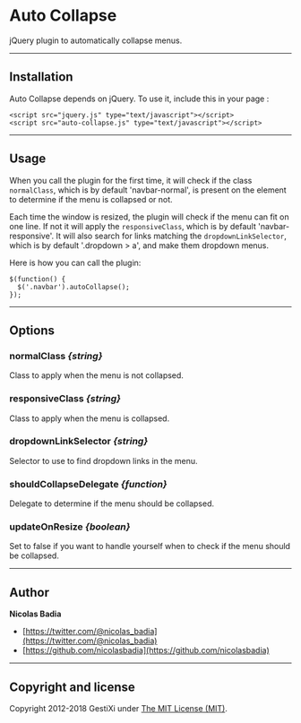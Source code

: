 Auto Collapse
=============

jQuery plugin to automatically collapse menus.


------

## Installation

Auto Collapse depends on jQuery. To use it, include this in your page :

    <script src="jquery.js" type="text/javascript"></script>
    <script src="auto-collapse.js" type="text/javascript"></script>


------

## Usage

When you call the plugin for the first time, it will check if the class `normalClass`, which is by default 'navbar-normal', is present on the element to determine if the menu is collapsed or not.

Each time the window is resized, the plugin will check if the menu can fit on one line. If not it will apply the `responsiveClass`, which is by default 'navbar-responsive'. It will also search for links matching the `dropdownLinkSelector`, which is by default '.dropdown > a', and make them dropdown menus.

Here is how you can call the plugin:

    $(function() {
      $('.navbar').autoCollapse();
    });


------

## Options


### normalClass *{string}*

Class to apply when the menu is not collapsed.


### responsiveClass *{string}*

Class to apply when the menu is collapsed.


### dropdownLinkSelector *{string}*

Selector to use to find dropdown links in the menu.


### shouldCollapseDelegate *{function}*

Delegate to determine if the menu should be collapsed.


### updateOnResize  *{boolean}*

Set to false if you want to handle yourself when to check if the menu should be collapsed.


------

## Author

**Nicolas Badia**

+ [https://twitter.com/@nicolas_badia](https://twitter.com/@nicolas_badia)
+ [https://github.com/nicolasbadia](https://github.com/nicolasbadia)

------

## Copyright and license

Copyright 2012-2018 GestiXi under [The MIT License (MIT)](LICENSE).

